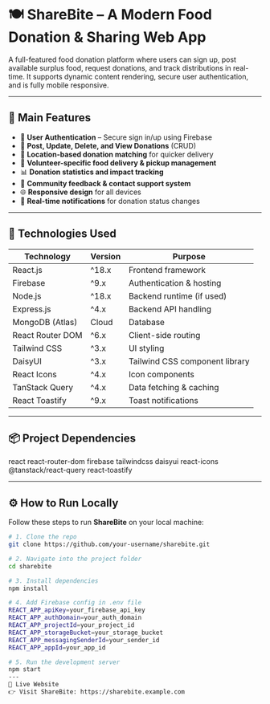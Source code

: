 # 🍽️ ShareBite – A Modern Food Donation & Sharing Web App

A full-featured food donation platform where users can sign up, post available surplus food, request donations, and track distributions in real-time. It supports dynamic content rendering, secure user authentication, and is fully mobile responsive.

---

## 🌟 Main Features

- 🔐 **User Authentication** – Secure sign in/up using Firebase  
- 🍲 **Post, Update, Delete, and View Donations** (CRUD)  
- 📍 **Location-based donation matching** for quicker delivery  
- 🤝 **Volunteer-specific food delivery & pickup management**  
- 📊 **Donation statistics and impact tracking**  
- 💬 **Community feedback & contact support system**  
- 🌐 **Responsive design** for all devices  
- 🔔 **Real-time notifications** for donation status changes  

---

## 🧰 Technologies Used

| Technology       | Version | Purpose                                 |
|------------------|---------|-----------------------------------------|
| React.js         | ^18.x   | Frontend framework                      |
| Firebase         | ^9.x    | Authentication & hosting                |
| Node.js          | ^18.x   | Backend runtime (if used)               |
| Express.js       | ^4.x    | Backend API handling                    |
| MongoDB (Atlas)  | Cloud   | Database                                |
| React Router DOM | ^6.x    | Client-side routing                     |
| Tailwind CSS     | ^3.x    | UI styling                              |
| DaisyUI          | ^3.x    | Tailwind CSS component library          |
| React Icons      | ^4.x    | Icon components                         |
| TanStack Query   | ^4.x    | Data fetching & caching                 |
| React Toastify   | ^9.x    | Toast notifications                     |

---

## 📦 Project Dependencies
react
react-router-dom
firebase
tailwindcss
daisyui
react-icons
@tanstack/react-query
react-toastify


---

## ⚙️ How to Run Locally

Follow these steps to run **ShareBite** on your local machine:

```bash
# 1. Clone the repo
git clone https://github.com/your-username/sharebite.git

# 2. Navigate into the project folder
cd sharebite

# 3. Install dependencies
npm install

# 4. Add Firebase config in .env file
REACT_APP_apiKey=your_firebase_api_key
REACT_APP_authDomain=your_auth_domain
REACT_APP_projectId=your_project_id
REACT_APP_storageBucket=your_storage_bucket
REACT_APP_messagingSenderId=your_sender_id
REACT_APP_appId=your_app_id

# 5. Run the development server
npm start
---
🔗 Live Website
👉 Visit ShareBite: https://sharebite.example.com

